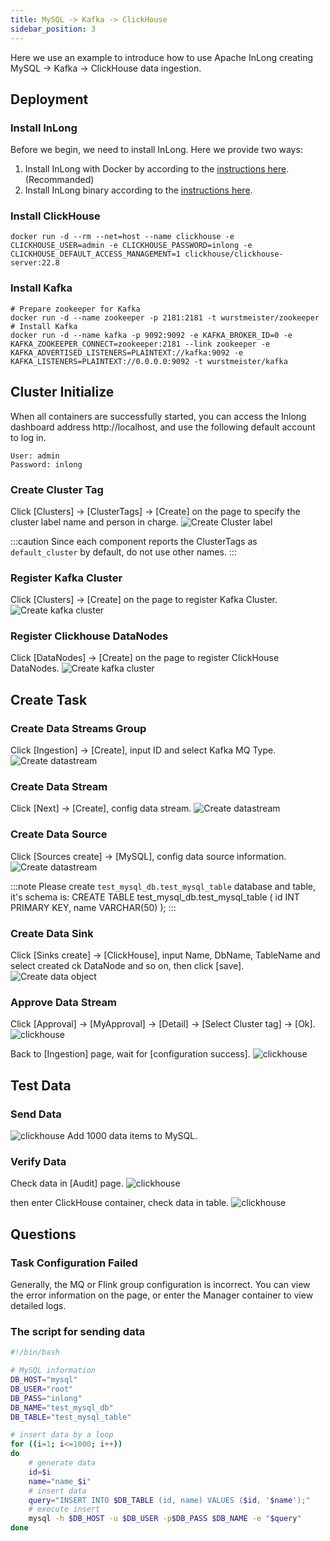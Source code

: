 ```yaml
---
title: MySQL -> Kafka -> ClickHouse
sidebar_position: 3
---
```


Here we use an example to introduce how to use Apache InLong creating MySQL -> Kafka -> ClickHouse data ingestion.

## Deployment
### Install InLong

Before we begin, we need to install InLong. Here we provide two ways:
1. Install InLong with Docker by according to the [instructions here](deployment/docker.md).(Recommanded)
2. Install InLong binary according to the [instructions here](deployment/bare_metal.md).

### Install ClickHouse
```shell
docker run -d --rm --net=host --name clickhouse -e CLICKHOUSE_USER=admin -e CLICKHOUSE_PASSWORD=inlong -e CLICKHOUSE_DEFAULT_ACCESS_MANAGEMENT=1 clickhouse/clickhouse-server:22.8
```

### Install Kafka
```shell
# Prepare zookeeper for Kafka
docker run -d --name zookeeper -p 2181:2181 -t wurstmeister/zookeeper
# Install Kafka 
docker run -d --name kafka -p 9092:9092 -e KAFKA_BROKER_ID=0 -e KAFKA_ZOOKEEPER_CONNECT=zookeeper:2181 --link zookeeper -e KAFKA_ADVERTISED_LISTENERS=PLAINTEXT://kafka:9092 -e KAFKA_LISTENERS=PLAINTEXT://0.0.0.0:9092 -t wurstmeister/kafka
```

## Cluster Initialize
When all containers are successfully started, you can access the Inlong dashboard address http://localhost, and use the following default account to log in.
```
User: admin
Password: inlong
```

### Create Cluster Tag
Click [Clusters] -> [ClusterTags] -> [Create] on the page to specify the cluster label name and person in charge.
![Create Cluster label](img/mysql_clickhouse/create_cluster_label.png)

:::caution
Since each component reports the ClusterTags as `default_cluster` by default, do not use other names.
:::

### Register Kafka Cluster
Click [Clusters] -> [Create] on the page to register Kafka Cluster.
![Create kafka cluster](img/mysql_clickhouse/kafka_cluster.png)

### Register Clickhouse DataNodes
Click [DataNodes] -> [Create] on the page to register ClickHouse DataNodes.
![Create kafka cluster](img/mysql_clickhouse/datanode.png)

## Create Task
### Create Data Streams Group
Click [Ingestion] -> [Create], input ID and select Kafka MQ Type.
![Create datastream](img/mysql_clickhouse/create_ingestion.png)

### Create Data Stream
Click [Next] -> [Create], config data stream.
![Create datastream](img/mysql_clickhouse/data_stream_config.png)

### Create Data Source
Click [Sources create] -> [MySQL], config data source information.
![Create datastream](img/mysql_clickhouse/create_source.png)

:::note
Please create `test_mysql_db.test_mysql_table` database and table, it's schema is:
CREATE TABLE test_mysql_db.test_mysql_table (
id INT PRIMARY KEY,
name VARCHAR(50)
);
:::

### Create Data Sink
Click [Sinks create] -> [ClickHouse], input Name, DbName, TableName and select created ck DataNode and so on, then click [save].
![Create data object](img/mysql_clickhouse/create_sink.png)

### Approve Data Stream
Click [Approval] -> [MyApproval] -> [Detail] -> [Select Cluster tag] -> [Ok].
![clickhouse](img/mysql_clickhouse/approval.png)

Back to [Ingestion] page, wait for [configuration success].
![clickhouse](img/mysql_clickhouse/result.png)

## Test Data
### Send Data
![clickhouse](img/mysql_clickhouse/send_data.png)
Add 1000 data items to MySQL.

### Verify Data
Check data in [Audit] page.
![clickhouse](img/mysql_clickhouse/stream_audit.png)

then enter ClickHouse container, check data in table.
![clickhouse](img/mysql_clickhouse/receive_data.png)

## Questions
### Task Configuration Failed
Generally, the MQ or Flink group configuration is incorrect. You can view the error information on the page, or enter the Manager container to view detailed logs.

### The script for sending data
```bash
#!/bin/bash

# MySQL information
DB_HOST="mysql"
DB_USER="root"
DB_PASS="inlong"
DB_NAME="test_mysql_db"
DB_TABLE="test_mysql_table"

# insert data by a loop
for ((i=1; i<=1000; i++))
do
    # generate data
    id=$i
    name="name_$i"
    # insert data
    query="INSERT INTO $DB_TABLE (id, name) VALUES ($id, '$name');"
    # execute insert
    mysql -h $DB_HOST -u $DB_USER -p$DB_PASS $DB_NAME -e "$query"
done
```